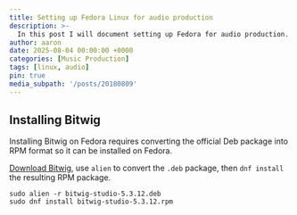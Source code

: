 ```yaml
---
title: Setting up Fedora Linux for audio production
description: >-
  In this post I will document setting up Fedora for audio production. I'll look at installing Bitwig, and optimising the system for audio. I'll also look at running VSTs via yabridge. 
author: aaron
date: 2025-08-04 00:00:00 +0000
categories: [Music Production]
tags: [linux, audio]
pin: true
media_subpath: '/posts/20180809'
---
```


## Installing Bitwig

Installing Bitwig on Fedora requires converting the official Deb package into RPM format so it can be installed on Fedora. 

[Download Bitwig](https://www.bitwig.com/download/), use `alien` to convert the `.deb` package, then `dnf install` the resulting RPM package.

```
sudo alien -r bitwig-studio-5.3.12.deb
sudo dnf install bitwig-studio-5.3.12.rpm
```